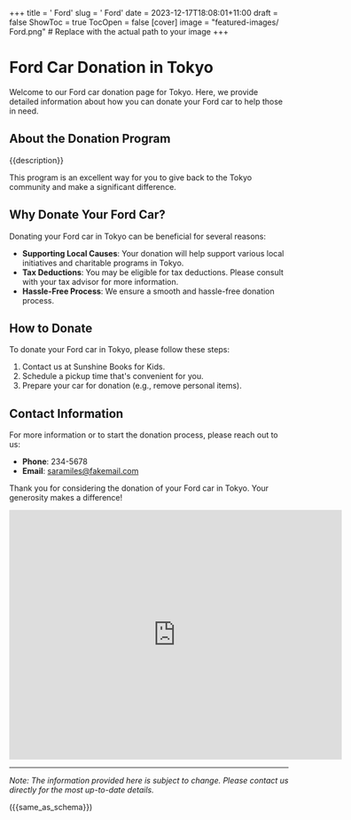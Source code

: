 +++
title = '    Ford'
slug = '    Ford'
date = 2023-12-17T18:08:01+11:00
draft = false
ShowToc = true
TocOpen = false
[cover]
image = "featured-images/    Ford.png"  # Replace with the actual path to your image
+++



#     Ford Car Donation in     Tokyo

Welcome to our     Ford car donation page for     Tokyo. Here, we provide detailed information about how you can donate your     Ford car to help those in need.

## About the Donation Program

{{description}}

This program is an excellent way for you to give back to the     Tokyo community and make a significant difference.

## Why Donate Your     Ford Car?

Donating your     Ford car in     Tokyo can be beneficial for several reasons:

- **Supporting Local Causes**: Your donation will help support various local initiatives and charitable programs in     Tokyo.
- **Tax Deductions**: You may be eligible for tax deductions. Please consult with your tax advisor for more information.
- **Hassle-Free Process**: We ensure a smooth and hassle-free donation process.

## How to Donate

To donate your     Ford car in     Tokyo, please follow these steps:

1. Contact us at     Sunshine Books for Kids.
2. Schedule a pickup time that's convenient for you.
3. Prepare your car for donation (e.g., remove personal items).

## Contact Information

For more information or to start the donation process, please reach out to us:

- **Phone**: 234-5678
- **Email**:     saramiles@fakemail.com

Thank you for considering the donation of your     Ford car in     Tokyo. Your generosity makes a difference!

<!-- Other content -->

<iframe width="600" height="450" frameborder="0" style="border:0" src="https://www.google.com/maps/embed/v1/place?key=AIzaSyDivX6qAx8DlsaPtf6od3s40HLANl8aFcE&q=++++Tokyo" allowfullscreen></iframe>

<!-- Other content -->

---

*Note: The information provided here is subject to change. Please contact us directly for the most up-to-date details.*

<!-- Other content -->

({{same_as_schema}})

<!-- Other content -->